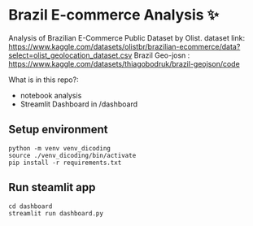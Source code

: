 # Brazil E-commerce Analysis ✨
Analysis of Brazilian E-Commerce Public Dataset by Olist.
dataset link: https://www.kaggle.com/datasets/olistbr/brazilian-ecommerce/data?select=olist_geolocation_dataset.csv
Brazil Geo-josn : https://www.kaggle.com/datasets/thiagobodruk/brazil-geojson/code

What is in this repo?:
- notebook analysis
- Streamlit Dashboard in /dashboard


## Setup environment
```
python -m venv venv_dicoding
source ./venv_dicoding/bin/activate
pip install -r requirements.txt
```

## Run steamlit app
```
cd dashboard
streamlit run dashboard.py
```
